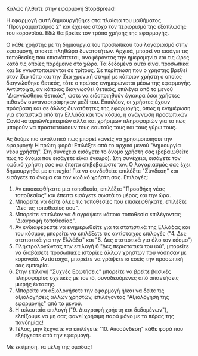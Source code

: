 Καλώς ήλθατε στην εφαρμογή StopSpread!

Η εφαρμογή αυτή δημιουργήθηκε στα πλαίσια του μαθήματος "Προγραμματισμός 2" και έχει ως στόχο τον περιορισμό της εξάπλωσης του κορονοϊού.
Εδώ θα βρείτε τον τρόπο χρήσης της εφαρμογής.

Ο κάθε χρήστης με τη δημιουργία του προσωπικού του λογαριασμό στην εφαρμογή, αποκτά πληθώρα δυνατοτήτων.
Αρχικά, μπορεί να εισάγει τις τοποθεσίες που επισκέπτεται, αναφέροντας την ημερομηνία και τις ώρες κατά τις οποίες παρέμεινε στο χώρο. Τα δεδομένα αυτά είναι προσωπικά και δε γνωστοποιούνται σε τρίτους.
Σε περίπτωση που ο χρήστης βρεθεί στον ίδιο τόπο και την ίδια χρονική στιγμή με κάποιον χρήστη ο οποίος διαγνώσθηκε θετικός, τότε ο πρώτος ενημερώνεται μέσω της εφαρμογής.
Αντίστοιχα, αν κάποιος διαγνωσθεί θετικός, επιλέγει από το μενού "Διαγνώσθηκα θετικός", ώστε να ειδοποιηθούν έγκαιρα όσοι χρήστες πιθανόν συναναστράφηκαν μαζί του.
Επιπλέον, οι χρήστες έχουν πρόσβαση και σε άλλες δυνατότητες της εφαρμογής, όπως η ενημέρωση για στατιστικά από την Ελλάδα και τον κόσμο, η ανάγνωση προσωπικών Covid-ιστοριών/εμπειριών αλλά και χρήσιμων πληροφοριών για το πως μπορούν να προστατεύσουν τους εαυτούς τους και τους γύρω τους.

Ας δούμε πιο αναλυτικά πως μπορεί κανείς να χρησιμοποιήσει την εφαρμογή:
Η πρώτη φορά: Επιλέξτε από το αρχικό μενού "Δημιουργία νέου χρήστη". Στη συνέχεια εισάγετε το όνομα χρήστη σας (βεβαιωθείτε πως το όνομα που εισάγετε είναι έγκυρο). Στη συνέχεια, εισάγετε τον κωδικό χρήστη σας και έπειτα επιβεβαιώστε τον. Ο λογαριασμός σας έχει δημιουργηθεί με επιτυχία!
Για να συνδεθείτε επιλέξτε "Σύνδεση" και εισάγετε το όνομα και τον κωδικό χρήστη σας.
Επιλογές:
  1. Αν επισκεφθήκατε μια τοποθεσία, επιλέξτε "Προσθήκη νέας τοποθεσίας" και έπειτα εισάγετε σωστά το μέρος και την ώρα.
  2. Μπορείτε να δείτε όλες τις τοποθεσίες που επισκεφθήκατε, επιλέξτε "Δες τις τοποθεσίες σου".
  3. Μπορείτε επιπλέον να διαγράψετε κάποια τοποθεσία επιλέγοντας "Διαγραφή τοποθεσίας".
  4. Αν ενδιαφέρεστε να ενημερωθείτε για τα στατιστικά της Ελλάδας και του κόσμου, μπορείτε να επιλέξετε τις αντίστοιχες επιλογές ("4. Δες στατιστικά για την Ελλάδα" και "5. Δες στατιστικά για όλο τον κόσμο")
  5. Πληκτρολογώντας την επιλογή 6 "Δες περιστατικά του ιού", μπορείτε να διαβάσετε προσωπικές ιστορίες άλλων χρηστών που νόσησαν με κορονοϊό. Αντίστοιχα, μπορείτε να γράψετε κι εσείς την προσωπική σας εμπειρία.
  6. Στην επιλογή "Συχνές Ερωτήσεις" μπορείτε να βρείτε βασικές πληροφορίες σχετικές με τον ιό, συνοδευόμενες από απαντήσεις μικρής έκτασης.
  7. Μπορείτε να αξιολογήσετε την εφαρμογή ή/και να δείτε τις αξιολογήσεις άλλων χρηστών, επιλέγοντας "Αξιολόγηση της εφαρμογής" από το μενού.
  8. Η τελευταία επιλογή ("9. Διαγραφή χρήστη και δεδομένων"), ελπίζουμε να μη σας φανεί χρήσιμη παρά μόνο με το πέρας της πανδημίας!
  9. Τέλος, μην ξεχνάτε να επιλέγετε "10. Αποσύνδεση" κάθε φορά που εξέρχεστε από την εφαρμογή.
  
  Με εκτίμηση, τα μέλη της ομάδας!
